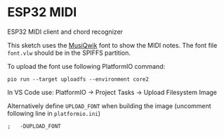 # ESP32 MIDI
ESP32 MIDI client and chord recognizer

This sketch uses the [MusiQwik](https://www.fontspace.com/musiqwik-font-f3722) font to show the MIDI notes. The font file `font.vlw` should be in the SPIFFS partition.  

To upload the font use following PlatformIO command:
```
pio run --target uploadfs --environment core2
```
In VS Code use: PlatformIO -> Project Tasks -> Upload Filesystem Image

Alternatively define `UPLOAD_FONT` when building the image (uncomment following line in `platformio.ini`)
```
;	-DUPLOAD_FONT
```
